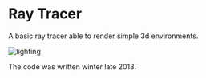 # Ray Tracer
A basic ray tracer able to render simple 3d environments.

![lighting](https://i.imgur.com/FCyaCOG.png)

The code was written winter late 2018.
